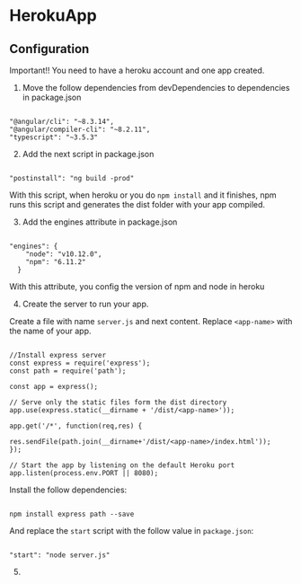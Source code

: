 # HerokuApp

## Configuration

Important!! You need to have a heroku account and one app created.

1. Move the follow dependencies from devDependencies to dependencies in package.json

```

"@angular/cli": "~8.3.14",
"@angular/compiler-cli": "~8.2.11",
"typescript": "~3.5.3"

```

2. Add the next script in package.json

```

"postinstall": "ng build -prod"

```

With this script, when heroku or you do `npm install` and it finishes, npm runs this script and generates the dist folder with your app compiled.

3. Add the engines attribute in package.json

```

"engines": {
    "node": "v10.12.0",
    "npm": "6.11.2"
  }

```

With this attribute, you config the version of npm and node in heroku

4. Create the server to run your app.

Create a file with name `server.js` and next content. Replace `<app-name>` with the name of your app.

```

//Install express server
const express = require('express');
const path = require('path');

const app = express();

// Serve only the static files form the dist directory
app.use(express.static(__dirname + '/dist/<app-name>'));

app.get('/*', function(req,res) {

res.sendFile(path.join(__dirname+'/dist/<app-name>/index.html'));
});

// Start the app by listening on the default Heroku port
app.listen(process.env.PORT || 8080);

```

Install the follow dependencies:

```

npm install express path --save

```

And replace the `start` script with the follow value in `package.json`:

```

"start": "node server.js"

```

5.
